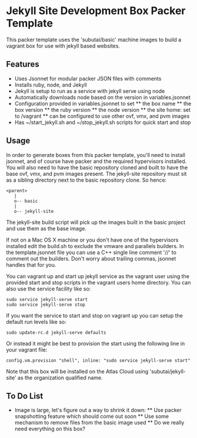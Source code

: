 # Jekyll Site Development Box Packer Template

This packer template uses the 'subutai/basic' machine images to build a vagrant
box for use with jekyll based websites. 

## Features

* Uses Jsonnet for modular packer JSON files with comments
* Installs ruby, node, and Jekyll
* Jekyll is setup to run as a service with jekyll serve using node
* Automatically downloads node based on the version in variables.jsonnet
* Configuration provided in variables.jsonnet to set
** the box name
** the box version
** the ruby version
** the node version
** the site home: set to /vagrant
** can be configured to use other ovf, vmx, and pvm images
* Has ~/start_jekyll.sh and ~/stop_jekyll.sh scripts for quick start and stop

## Usage

In order to generate boxes from this packer template, you'll need to install
jsonnet, and of course have packer and the required hypervisors installed. You 
will also need to have the basic repository cloned and built to have the base
ovf, vmx, and pvm images present. The jekyll-site repository must sit as a 
sibling directory next to the basic repository clone. So hence:

    <parent>
       |
       o-- basic
       |
       o-- jekyll-site

The jekyll-site build script will pick up the images built in the basic project
and use them as the base image.

If not on a Mac OS X machine or you don't have one of the hypervisors installed
edit the build.sh to exclude the vmware and parallels builders. In the 
template.jsonnet file you can use a C++ single line comment '//' to comment
out the builders. Don't worry about trailing commas, jsonnet handles that for
you. 

You can vagrant up and start up jekyll service as the vagrant user using the
provided start and stop scripts in the vagrant users home directory. You can
also use the service facility like so:

    sudo service jekyll-serve start
    sudo service jekyll-serve stop

If you want the service to start and stop on vagrant up you can setup the 
default run levels like so:

    sudo update-rc.d jekyll-serve defaults

Or instead it might be best to provision the start using the following line 
in your vagrant file:

    config.vm.provision "shell", inline: "sudo service jekyll-serve start"

Note that this box will be installed on the Atlas Cloud using 
'subutai/jekyll-site' as the organization qualified name. 

## To Do List

* Image is large, let's figure out a way to shrink it down:
** Use packer snapshotting feature which should come out soon
** Use some mechanism to remove files from the basic image used
** Do we really need everything on this box?

